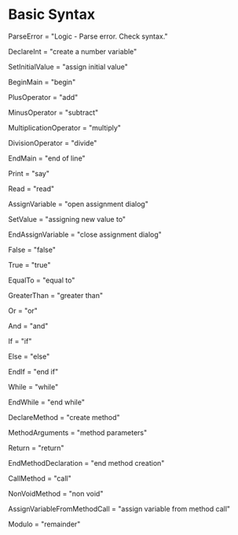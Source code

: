 # Basic Syntax
 
  ParseError = "Logic - Parse error. Check syntax."
  
  DeclareInt = "create a number variable"
  
  SetInitialValue = "assign initial value"
  
  BeginMain = "begin"
  
  PlusOperator = "add"
  
  MinusOperator = "subtract"
  
  MultiplicationOperator = "multiply"
  
  DivisionOperator = "divide"
  
  EndMain = "end of line"
  
  Print = "say"
  
  Read = "read"
  
  AssignVariable = "open assignment dialog"
  
  SetValue = "assigning new value to"
  
  EndAssignVariable = "close assignment dialog"
  
  False = "false"
  
  True = "true"
  
  EqualTo = "equal to"
  
  GreaterThan = "greater than"
  
  Or = "or"
  
  And = "and"
  
  If = "if"
  
  Else = "else"
  
  EndIf = "end if"
  
  While = "while"
  
  EndWhile = "end while"
  
  DeclareMethod = "create method"
  
  MethodArguments = "method parameters"
  
  Return = "return"
  
  EndMethodDeclaration = "end method creation"
  
  CallMethod = "call"
  
  NonVoidMethod = "non void"
  
  AssignVariableFromMethodCall = "assign variable from method call"
  
  Modulo = "remainder"
